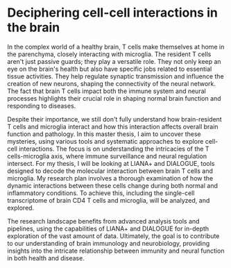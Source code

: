 # Deciphering cell-cell interactions in the brain

In the complex world of a healthy brain, T cells  make themselves at home in the parenchyma, closely interacting with microglia. The resident T cells aren't just passive guards; they play a versatile role. They not only keep an eye on the brain's health but also have specific jobs related to essential tissue activities. They help regulate synaptic transmission and influence the creation of new neurons, shaping the connectivity of the neural network. The fact that brain T cells impact both the immune system and neural processes highlights their crucial role in shaping normal brain function and responding to diseases.


Despite their importance, we still don't fully understand how brain-resident T cells and microglia interact and how this interaction affects overall brain function and pathology. In this master thesis, I aim to uncover these mysteries, using various tools and systematic approaches to explore cell-cell interactions. The focus is on understanding the intricacies of the T cells-microglia axis, where immune surveillance and neural regulation intersect.
For my thesis, I will be looking at LIANA+ and DIALOGUE, tools designed to decode the molecular interaction between brain T cells and microglia. My research plan involves a thorough examination of how the dynamic interactions between these cells change during both normal and inflammatory conditions. To achieve this, including the single-cell transcriptome of brain CD4 T cells and microglia, will be analyzed, and explored.


The research landscape benefits from advanced analysis tools and pipelines, using the capabilities of LIANA+ and DIALOGUE for in-depth exploration of the vast amount of data. Ultimately, the goal is to contribute to our understanding of brain immunology and neurobiology, providing insights into the intricate relationship between immunity and neural function in both health and disease.
